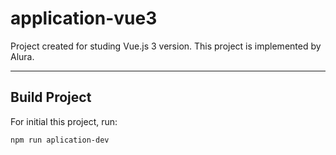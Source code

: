 # application-vue3
Project created for studing Vue.js 3 version. This project is implemented by Alura.

***

## Build Project
For initial this project, run:
```bash
npm run aplication-dev
```
